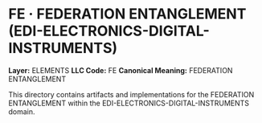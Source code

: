 # FE · FEDERATION ENTANGLEMENT (EDI-ELECTRONICS-DIGITAL-INSTRUMENTS)

**Layer:** ELEMENTS
**LLC Code:** FE
**Canonical Meaning:** FEDERATION ENTANGLEMENT

This directory contains artifacts and implementations for the FEDERATION ENTANGLEMENT within the EDI-ELECTRONICS-DIGITAL-INSTRUMENTS domain.
